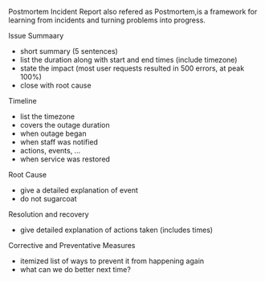 Postmortem
Incident Report also refered as Postmortem,is a framework for learning 
from incidents and turning problems into progress. 

Issue Summaary

- short summary (5 sentences)
- list the duration along with start and end times (include timezone)
- state the impact (most user requests resulted in 500 errors, at peak 100%)
- close with root cause

Timeline

- list the timezone
- covers the outage duration
- when outage began
- when staff was notified
- actions, events, …
- when service was restored

Root Cause

- give a detailed explanation of event
- do not sugarcoat

Resolution and recovery

- give detailed explanation of actions taken (includes times)

Corrective and Preventative Measures

- itemized list of ways to prevent it from happening again
- what can we do better next time?
